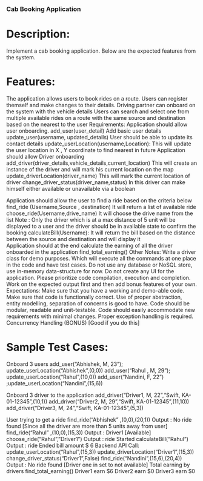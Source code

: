 ### Cab Booking Application

# Description:

Implement a cab booking application. Below are the expected features from the system.

# Features:
The application allows users to book rides on a route.
Users can register themself and make changes to their details.
Driving partner can onboard on the system with the vehicle details
Users can search and select one from multiple available rides on a route with the same source and destination based on the nearest to the user
Requirements:
Application should allow user onboarding.
add_user(user_detail)
Add basic user details
update_user(username, updated_details)
User should be able to update its contact details
update_userLocation(username,Location):
This will update the user location in X , Y coordinate to find nearest in future
Application should allow Driver onboarding
add_driver(driver_details,vehicle_details,current_location)
This will create an instance of the driver and will mark his current location on the map
update_driverLocation(driver_name)
This will mark the current location of driver 
change_driver_status(driver_name,status)
In this driver can make himself either available or unavailable via a boolean
      
Application should allow the user to find a ride based on the criteria below
find_ride (Username,Source , destination)
It will return a list of available ride 
choose_ride(Username,drive_name)
It will choose the drive name from the list
	Note : Only the driver which is at a max distance of 5 unit will be displayed to a user and 
		the driver should be in available state to confirm the booking
calculateBill(Username):
It will return the bill based on the distance between the source and destination and will display it    
Application should at the end calculate the earning of all the driver onboarded in the      application find_total_earning()
Other Notes:
Write a driver class for demo purposes. Which will execute all the commands at one place in the code and have test cases.
Do not use any database or NoSQL store, use in-memory data-structure for now. 
Do not create any UI for the application.
Please prioritize code compilation, execution and completion. 
Work on the expected output first and then add bonus features of your own.
Expectations:
Make sure that you have a working and demo-able code.
Make sure that code is functionally correct.
Use of proper abstraction, entity modelling, separation of concerns is good to have.
Code should be modular, readable and unit-testable.
Code should easily accommodate new requirements with minimal changes.
Proper exception handling is required.
Concurrency Handling (BONUS) [Good if you do this]

# Sample Test Cases:
Onboard 3 users
add_user(“Abhishek, M, 23”); update_userLocation(“Abhishek”,(0,0)) 
add_user(“Rahul , M, 29”); update_userLocation(“Rahul”,(10,0))
add_user(“Nandini, F, 22”) ;update_userLocation(“Nandini”,(15,6))

Onboard 3 driver to the application
add_driver(“Driver1, M, 22”,“Swift, KA-01-12345”,(10,1))
add_driver(“Driver2, M, 29”,“Swift, KA-01-12345”,(11,10))
add_driver(“Driver3, M, 24”,“Swift, KA-01-12345”,(5,3))
	
User trying to get a ride 
find_ride(“Abhishek” ,(0,0),(20,1))
		Output : No ride found [Since all the driver are more than 5 units away from user]
find_ride(“Rahul” ,(10,0),(15,3))
		Output : Driver1 [Available]
		choose_ride(“Rahul”,”Driver1”)
		Output : ride Started
		calculateBill(“Rahul”)
		Output : ride Ended bill amount $ 6
		Backend API Call:	update_userLocation(“Rahul”,(15,3))
					update_driverLocation(“Driver1”,(15,3))
change_driver_status(“Driver1”,False)
find_ride(“Nandini”,(15,6),(20,4))
Output : No ride found [Driver one in set to not available]
Total earning by drivers
find_total_earning()
Driver1 earn $6
Driver2 earn $0
Driver3 earn $0
